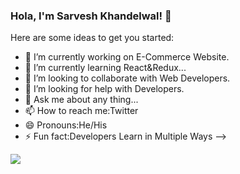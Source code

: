 ### Hola, I'm Sarvesh Khandelwal!  👋



Here are some ideas to get you started:

- 🔭 I’m currently working on E-Commerce Website.
- 🌱 I’m currently learning React&Redux...
- 👯 I’m looking to collaborate with Web Developers.
- 🤔 I’m looking for help with Developers.
- 💬 Ask me about any thing...
- 📫 How to reach me:Twitter
- 😄 Pronouns:He/His
- ⚡ Fun fact:Developers Learn in Multiple Ways
-->
<img src="https://github-readme-stats.vercel.app/api?username=SARVESHKHANDELWAL&show_icons=true&theme=radical">
